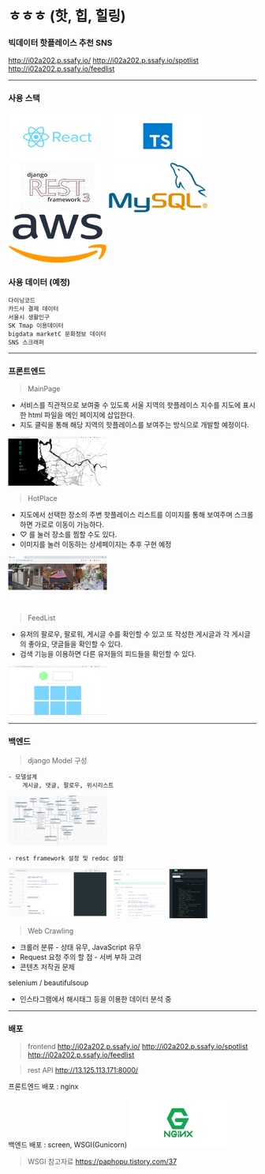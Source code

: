 # ㅎㅎㅎ (핫, 힙, 힐링)
### 빅데이터 핫플레이스 추천 SNS

http://i02a202.p.ssafy.io/
http://i02a202.p.ssafy.io/spotlist
http://i02a202.p.ssafy.io/feedlist

---
### 사용 스택
<img src="./img/react.png" width="200" height="100">      
<img src="./img/Typescript.png" width="200" height="100">      
<img src="./img/django.jpg" width="200" height="100">       
<img src="./img/mysql.png" width="200" height="100">       
<img src="./img/aws.png" width="200" height="100">      
  
### 사용 데이터 (예정)
```
다이닝코드
카드사 결제 데이터
서울시 생활인구
SK Tmap 이용데이터
bigdata marketC 문화정보 데이터
SNS 스크래퍼
```
---
### 프론트엔드
> MainPage
- 서비스를 직관적으로 보여줄 수 있도록 서울 지역의 핫플레이스 지수를 지도에 표시한 html 파일을 메인 페이지에 삽입한다.
- 지도 클릭을 통해 해당 지역의 핫플레이스를 보여주는 방식으로 개발할 예정이다.
<img src="./img/main.png" width="200" height="100">  

> HotPlace
- 지도에서 선택한 장소의 주변 핫플레이스 리스트를 이미지를 통해 보여주며 스크롤 하면 가로로 이동이 가능하다.
- ♡ 를 눌러 장소를 찜할 수도 있다.
- 이미지를 눌러 이동하는 상세페이지는 추후 구현 예정
<img src="./img/spotlist.png" width="200" height="100">  

> FeedList
- 유저의 팔로우, 팔로워, 게시글 수를 확인할 수 있고 또 작성한 게시글과 각 게시글의 좋아요, 댓글들을 확인할 수 있다.
- 검색 기능을 이용하면 다른 유저들의 피드들을 확인할 수 있다.
<img src="./img/feedlist.png" width="200" height="100">  

---
### 백엔드
> django Model 구성
```
- 모델설계
    게시글, 댓글, 팔로우, 위시리스트
```
<img src="./img/erd.png" width="200" height="100">      
   
```
- rest framework 설정 및 redoc 설정
```
<img src="./img/redoc1.png" width="200" height="100">  
<img src="./img/redoc2.png" width="200" height="100">  
   
> Web Crawling

- 크롤러 분류 - 상태 유무, JavaScript 유무
- Request 요청 주의 할 점 - 서버 부하 고려
- 콘텐츠 저작권 문제

selenium / beautifulsoup
- 인스타그램에서 해시태그 등을 이용한 데이터 분석 중

---
### 배포 

> frontend
http://i02a202.p.ssafy.io/
http://i02a202.p.ssafy.io/spotlist
http://i02a202.p.ssafy.io/feedlist


> rest API
http://13.125.113.171:8000/

프론트엔드 배포 : nginx

백엔드 배포 : screen, WSGI(Gunicorn)
<img src="./img/nginx.png" width="200" height="100">  

> WSGI 참고자료
https://paphopu.tistory.com/37
